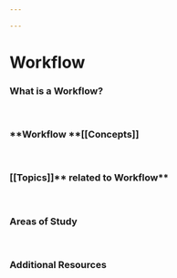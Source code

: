 ```yaml
---

---
```


# Workflow

### What is a **Workflow?**

 

### **Workflow **[[Concepts]]

 

### [[Topics]]** related to Workflow**

 

### **Areas of Study**

 

### **Additional Resources**
